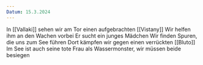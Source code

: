 ```yaml
---
Datum: 15.3.2024
---
```

In [[Vallaki]] sehen wir am Tor einen aufgebrachten [[Vistany]]
Wir helfen ihm an den Wachen vorbei
Er sucht ein junges Mädchen
Wir finden Spuren, die uns zum See führen
Dort kämpfen wir gegen einen verrückten [[Bluto]]
Im See ist auch seine tote Frau als Wassermonster, wir müssen beide besiegen
